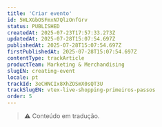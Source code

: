```yaml
---
title: 'Criar evento'
id: 5WLXGbOSFmxN7QlzOnfGrv
status: PUBLISHED
createdAt: 2025-07-23T17:57:33.273Z
updatedAt: 2025-07-28T15:07:54.697Z
publishedAt: 2025-07-28T15:07:54.697Z
firstPublishedAt: 2025-07-28T15:07:54.697Z
contentType: trackArticle
productTeam: Marketing & Merchandising
slugEN: creating-event
locale: pt
trackId: 3eCHNCIx8XhZOSmX0sQT3U
trackSlugEN: vtex-live-shopping-primeiros-passos
order: 5
---
```


> ⚠️ Conteúdo em tradução.
